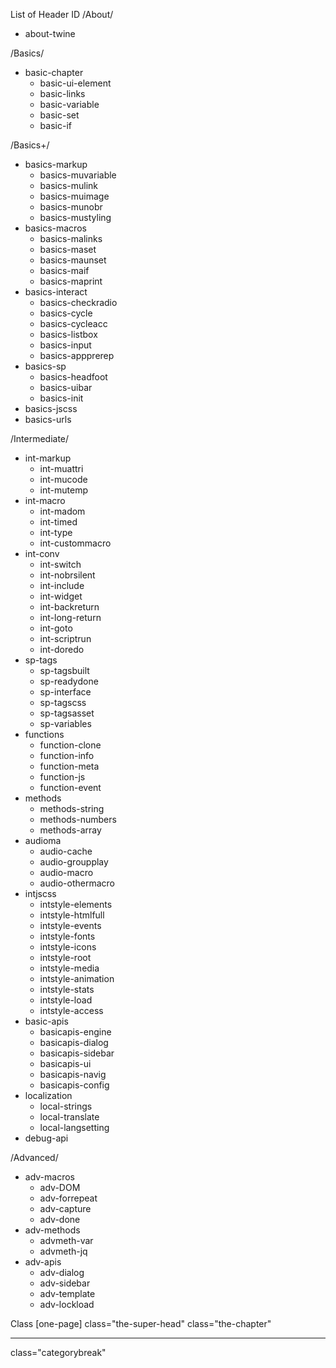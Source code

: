 List of Header ID
/About/
- about-twine

/Basics/
- basic-chapter
    - basic-ui-element
    - basic-links
    - basic-variable
    - basic-set
    - basic-if

/Basics+/
- basics-markup
    - basics-muvariable
    - basics-mulink
    - basics-muimage
    - basics-munobr
    - basics-mustyling
- basics-macros
    - basics-malinks
    - basics-maset
    - basics-maunset
    - basics-maif
    - basics-maprint
- basics-interact
    - basics-checkradio
    - basics-cycle
    - basics-cycleacc
    - basics-listbox
    - basics-input
    - basics-appprerep
- basics-sp
    - basics-headfoot
    - basics-uibar
    - basics-init
- basics-jscss
- basics-urls

/Intermediate/
- int-markup
    - int-muattri
    - int-mucode
    - int-mutemp
- int-macro
    - int-madom
    - int-timed
    - int-type
    - int-custommacro
- int-conv
    - int-switch
    - int-nobrsilent
    - int-include
    - int-widget
    - int-backreturn
    - int-long-return
    - int-goto
    - int-scriptrun
    - int-doredo
- sp-tags
    - sp-tagsbuilt
    - sp-readydone
    - sp-interface
    - sp-tagscss
    - sp-tagsasset
    - sp-variables
- functions
    - function-clone
    - function-info
    - function-meta
    - function-js
    - function-event
- methods
    - methods-string
    - methods-numbers
    - methods-array
- audioma
    - audio-cache
    - audio-groupplay
    - audio-macro
    - audio-othermacro
- intjscss
    - intstyle-elements
    - intstyle-htmlfull
    - intstyle-events
    - intstyle-fonts
    - intstyle-icons
    - intstyle-root
    - intstyle-media
    - intstyle-animation
    - intstyle-stats
    - intstyle-load
    - intstyle-access
- basic-apis
    - basicapis-engine
    - basicapis-dialog
    - basicapis-sidebar
    - basicapis-ui
    - basicapis-navig
    - basicapis-config
- localization
    - local-strings
    - local-translate
    - local-langsetting
- debug-api

/Advanced/
- adv-macros
    - adv-DOM
    - adv-forrepeat
    - adv-capture
    - adv-done
- adv-methods
    - advmeth-var
    - advmeth-jq
- adv-apis
    - adv-dialog
    - adv-sidebar
    - adv-template
    - adv-lockload

Class [one-page]
class="the-super-head"
class="the-chapter"

<hr class="small-section">
class="categorybreak"

